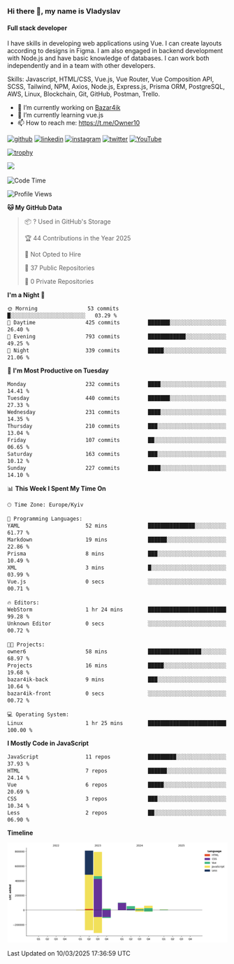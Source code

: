 ### Hi there 👋, my name is Vladyslav
#### Full stack developer
I have skills in developing web applications using Vue. I can create layouts according to designs in Figma. I am also engaged in backend development with Node.js and have basic knowledge of databases. I can work both independently and in a team with other developers.

Skills: Javascript, HTML/CSS, Vue.js, Vue Router, Vue Composition API, SCSS, Tailwind, NPM, Axios, Node.js, Express.js, Prisma ORM, PostgreSQL, AWS, Linux, Blockchain, Git, GitHub, Postman, Trello.

- 🔭 I’m currently working on [Bazar4ik](https://github.com/owner6/bazar4ik-front)
- 🌱 I’m currently learning vue.js
- 📫 How to reach me: https://t.me/Owner10


[<img src='https://cdn.jsdelivr.net/npm/simple-icons@3.0.1/icons/github.svg' alt='github' height='40'>](https://github.com/owner6)  [<img src='https://cdn.jsdelivr.net/npm/simple-icons@3.0.1/icons/linkedin.svg' alt='linkedin' height='40'>](https://www.linkedin.com/in/https://www.linkedin.com/in/vladyslav-onyshchenko//)  [<img src='https://cdn.jsdelivr.net/npm/simple-icons@3.0.1/icons/instagram.svg' alt='instagram' height='40'>](https://www.instagram.com/https://www.instagram.com/onishchenko893//)  [<img src='https://cdn.jsdelivr.net/npm/simple-icons@3.0.1/icons/twitter.svg' alt='twitter' height='40'>](https://twitter.com/https://x.com/owner11471)  [<img src='https://cdn.jsdelivr.net/npm/simple-icons@3.0.1/icons/youtube.svg' alt='YouTube' height='40'>](https://www.youtube.com/channel/@OwnersGuide-)

[![trophy](https://github-profile-trophy.vercel.app/?username=owner6)](https://github.com/ryo-ma/github-profile-trophy)

![](http://github-profile-summary-cards.vercel.app/api/cards/profile-details?username=owner6&theme=default)


<!--START_SECTION:waka-->
![Code Time](http://img.shields.io/badge/Code%20Time-38%20hrs%2037%20mins-blue)

![Profile Views](http://img.shields.io/badge/Profile%20Views-0-blue)

**🐱 My GitHub Data** 

> 📦 ? Used in GitHub's Storage 
 > 
> 🏆 44 Contributions in the Year 2025
 > 
> 🚫 Not Opted to Hire
 > 
> 📜 37 Public Repositories 
 > 
> 🔑 0 Private Repositories 
 > 
**I'm a Night 🦉** 

```text
🌞 Morning                53 commits          █░░░░░░░░░░░░░░░░░░░░░░░░   03.29 % 
🌆 Daytime                425 commits         ███████░░░░░░░░░░░░░░░░░░   26.40 % 
🌃 Evening                793 commits         ████████████░░░░░░░░░░░░░   49.25 % 
🌙 Night                  339 commits         █████░░░░░░░░░░░░░░░░░░░░   21.06 % 
```
📅 **I'm Most Productive on Tuesday** 

```text
Monday                   232 commits         ████░░░░░░░░░░░░░░░░░░░░░   14.41 % 
Tuesday                  440 commits         ███████░░░░░░░░░░░░░░░░░░   27.33 % 
Wednesday                231 commits         ████░░░░░░░░░░░░░░░░░░░░░   14.35 % 
Thursday                 210 commits         ███░░░░░░░░░░░░░░░░░░░░░░   13.04 % 
Friday                   107 commits         ██░░░░░░░░░░░░░░░░░░░░░░░   06.65 % 
Saturday                 163 commits         ███░░░░░░░░░░░░░░░░░░░░░░   10.12 % 
Sunday                   227 commits         ████░░░░░░░░░░░░░░░░░░░░░   14.10 % 
```


📊 **This Week I Spent My Time On** 

```text
🕑︎ Time Zone: Europe/Kyiv

💬 Programming Languages: 
YAML                     52 mins             ███████████████░░░░░░░░░░   61.77 % 
Markdown                 19 mins             ██████░░░░░░░░░░░░░░░░░░░   22.86 % 
Prisma                   8 mins              ███░░░░░░░░░░░░░░░░░░░░░░   10.49 % 
XML                      3 mins              █░░░░░░░░░░░░░░░░░░░░░░░░   03.99 % 
Vue.js                   0 secs              ░░░░░░░░░░░░░░░░░░░░░░░░░   00.71 % 

🔥 Editors: 
WebStorm                 1 hr 24 mins        █████████████████████████   99.28 % 
Unknown Editor           0 secs              ░░░░░░░░░░░░░░░░░░░░░░░░░   00.72 % 

🐱‍💻 Projects: 
owner6                   58 mins             █████████████████░░░░░░░░   68.97 % 
Projects                 16 mins             █████░░░░░░░░░░░░░░░░░░░░   19.68 % 
bazar4ik-back            9 mins              ███░░░░░░░░░░░░░░░░░░░░░░   10.64 % 
bazar4ik-front           0 secs              ░░░░░░░░░░░░░░░░░░░░░░░░░   00.72 % 

💻 Operating System: 
Linux                    1 hr 25 mins        █████████████████████████   100.00 % 
```

**I Mostly Code in JavaScript** 

```text
JavaScript               11 repos            █████████░░░░░░░░░░░░░░░░   37.93 % 
HTML                     7 repos             ██████░░░░░░░░░░░░░░░░░░░   24.14 % 
Vue                      6 repos             █████░░░░░░░░░░░░░░░░░░░░   20.69 % 
CSS                      3 repos             ███░░░░░░░░░░░░░░░░░░░░░░   10.34 % 
Less                     2 repos             ██░░░░░░░░░░░░░░░░░░░░░░░   06.90 % 
```



**Timeline**

![Lines of Code chart](https://raw.githubusercontent.com/owner6/owner6/main/assets/bar_graph.png)


 Last Updated on 10/03/2025 17:36:59 UTC
<!--END_SECTION:waka-->
